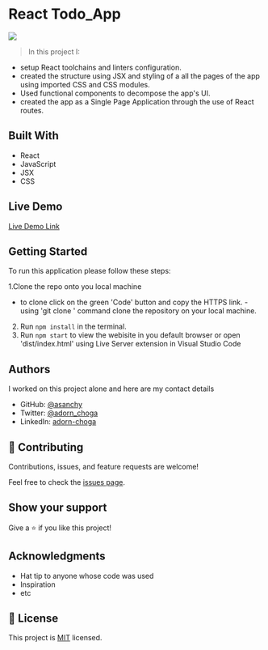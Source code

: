 # React Todo_App

![](https://img.shields.io/badge/Microverse-blueviolet)

> In this project I:
 - setup React toolchains and linters configuration.
 - created the structure using JSX and styling of a all the pages of the app using imported CSS and CSS modules.
 - Used functional components to decompose the app's UI.
 - created the app as a Single Page Application through the use of React routes.

## Built With

- React
- JavaScript
- JSX
- CSS 

## Live Demo

[Live Demo Link](https://adornchoga.github.io/To-do_React_app/home)

## Getting Started

To run this application please follow these steps:

1.Clone the repo onto you local machine
  - to clone click on the green 'Code' button and copy the HTTPS link.
  -using 'git clone <link>' command clone the repository on your local machine.
2. Run `npm install` in the terminal.
3. Run `npm start` to view the webisite in you default browser or open 'dist/index.html' using Live Server extension in Visual Studio Code

## Authors
I worked on this project alone and here are my contact details

- GitHub: [@asanchy](https://github.com/Asanchy)
- Twitter: [@adorn_choga](https://twitter.com/adorn_choga)
- LinkedIn: [adorn-choga](https://www.linkedin.com/in/adorn-choga-076024201/)

## 🤝 Contributing

Contributions, issues, and feature requests are welcome!

Feel free to check the [issues page](../../issues/).

## Show your support

Give a ⭐️ if you like this project!

## Acknowledgments

- Hat tip to anyone whose code was used
- Inspiration
- etc


## 📝 License

This project is [MIT](./MIT.md) licensed.
